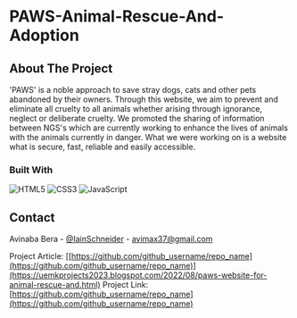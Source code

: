 # PAWS-Animal-Rescue-And-Adoption

## About The Project

'PAWS' is a noble approach to save stray dogs, cats and other pets abandoned by their owners. Through this website, we aim to prevent and eliminate all cruelty to all animals whether arising through ignorance, neglect or deliberate cruelty. We promoted the sharing of information between NGS's which are currently working to enhance the lives of animals with the animals currently in danger. What we were working on is a website what is secure, fast, reliable and easily accessible.

### Built With

![HTML5](https://img.shields.io/badge/html5-%23E34F26.svg?style=for-the-badge&logo=html5&logoColor=white)
![CSS3](https://img.shields.io/badge/css3-%231572B6.svg?style=for-the-badge&logo=css3&logoColor=white)
![JavaScript](https://img.shields.io/badge/javascript-%23323330.svg?style=for-the-badge&logo=javascript&logoColor=%23F7DF1E)

## Contact

Avinaba Bera - [@IainSchneider](https://twitter.com/IainSchneider) - avimax37@gmail.com<br>

Project Article: [[https://github.com/github_username/repo_name](https://github.com/github_username/repo_name)](https://uemkprojects2023.blogspot.com/2022/08/paws-website-for-animal-rescue-and.html)
Project Link: [https://github.com/github_username/repo_name](https://github.com/github_username/repo_name)
